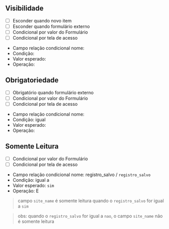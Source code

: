 ## Visibilidade

- [ ] Esconder quando novo item
- [ ] Esconder quando formulário externo
- [ ] Condicional por valor do Formulário
- [ ] Condicional por tela de acesso

- Campo relação condicional nome: 
- Condição: 
- Valor esperado: 
- Operação: 

## Obrigatoriedade

- [ ] Obrigatório quando formulário externo
- [ ] Condicional por valor do Formulário
- [ ] Condicional por tela de acesso

- Campo relação condicional nome: 
- Condição: igual 
- Valor esperado: 
- Operação: 

## Somente Leitura

- [ ] Condicional por valor do Formulário
- [ ] Condicional por tela de acesso

- Campo relação condicional nome: registro_salvo / `registro_salvo`
- Condição: igual a
- Valor esperado: `sim`
- Operação: E

> campo `site_name` é somente leitura quando o `registro_salvo` for igual a `sim`

> obs: quando o `registro_salvo` for igual a `nao`, o campo `site_name` não é somente leitura